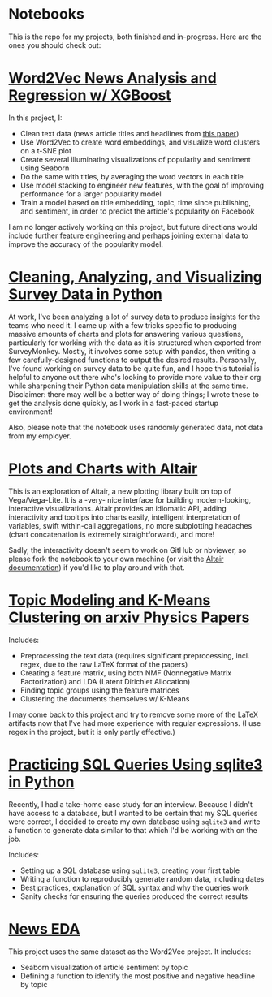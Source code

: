 # Notebooks
This is the repo for my projects, both finished and in-progress. Here are the ones you should check out:

# [Word2Vec News Analysis and Regression w/ XGBoost](https://nbviewer.jupyter.org/github/chambliss/Notebooks/blob/master/Word2Vec_News_Analysis.ipynb)

In this project, I:
* Clean text data (news article titles and headlines from [this paper](https://www.researchgate.net/publication/322652391_Multi-Source_Social_Feedback_of_Online_News_Feeds))
* Use Word2Vec to create word embeddings, and visualize word clusters on a t-SNE plot
* Create several illuminating visualizations of popularity and sentiment using Seaborn
* Do the same with titles, by averaging the word vectors in each title
* Use model stacking to engineer new features, with the goal of improving performance for a larger popularity model
* Train a model based on title embedding, topic, time since publishing, and sentiment, in order to predict the article's popularity on Facebook

I am no longer actively working on this project, but future directions would include further feature engineering and perhaps joining external data to improve the accuracy of the popularity model.

# [Cleaning, Analyzing, and Visualizing Survey Data in Python](https://nbviewer.jupyter.org/github/chambliss/Notebooks/blob/master/Survey%20Data%20Blog%20Post.ipynb)
At work, I've been analyzing a lot of survey data to produce insights for the teams who need it. I came up with a few tricks specific to producing massive amounts of charts and plots for answering various questions, particularly for working with the data as it is structured when exported from SurveyMonkey. Mostly, it involves some setup with pandas, then writing a few carefully-designed functions to output the desired results. Personally, I've found working on survey data to be quite fun, and I hope this tutorial is helpful to anyone out there who's looking to provide more value to their org while sharpening their Python data manipulation skills at the same time. Disclaimer: there may well be a better way of doing things; I wrote these to get the analysis done quickly, as I work in a fast-paced startup environment!

Also, please note that the notebook uses randomly generated data, not data from my employer.

# [Plots and Charts with Altair](https://nbviewer.jupyter.org/github/chambliss/Notebooks/blob/master/Plots%20and%20Charts%20with%20Altair.ipynb)
This is an exploration of Altair, a new plotting library built on top of Vega/Vega-Lite. It is a -very- nice interface for building modern-looking, interactive visualizations. Altair provides an idiomatic API, adding interactivity and tooltips into charts easily, intelligent interpretation of variables, swift within-call aggregations, no more subplotting headaches (chart concatenation is extremely straightforward), and more!  

Sadly, the interactivity doesn't seem to work on GitHub or nbviewer, so please fork the notebook to your own machine (or visit the [Altair documentation](https://altair-viz.github.io/gallery/index.html)) if you'd like to play around with that.

# [Topic Modeling and K-Means Clustering on arxiv Physics Papers](https://nbviewer.jupyter.org/github/chambliss/Notebooks/blob/master/Classification%20and%20Topic%20Modeling%20Practice.ipynb)

Includes:
* Preprocessing the text data (requires significant preprocessing, incl. regex, due to the raw LaTeX format of the papers)
* Creating a feature matrix, using both NMF (Nonnegative Matrix Factorization) and LDA (Latent Dirichlet Allocation)
* Finding topic groups using the feature matrices
* Clustering the documents themselves w/ K-Means

I may come back to this project and try to remove some more of the LaTeX artifacts now that I've had more experience with regular expressions. (I use regex in the project, but it is only partly effective.)

# [Practicing SQL Queries Using sqlite3 in Python](https://nbviewer.jupyter.org/github/chambliss/Notebooks/blob/master/Practicing%20SQL%20Queries%20using%20sqlite3.ipynb)

Recently, I had a take-home case study for an interview. Because I didn't have access to a database, but I wanted to be certain that my SQL queries were correct, I decided to create my own database using `sqlite3` and write a function to generate data similar to that which I'd be working with on the job. 

Includes:
* Setting up a SQL database using `sqlite3`, creating your first table
* Writing a function to reproducibly generate random data, including dates
* Best practices, explanation of SQL syntax and why the queries work
* Sanity checks for ensuring the queries produced the correct results

# [News EDA](https://nbviewer.jupyter.org/github/chambliss/Notebooks/blob/master/News_Analysis_EDA.ipynb)

This project uses the same dataset as the Word2Vec project. It includes:
* Seaborn visualization of article sentiment by topic
* Defining a function to identify the most positive and negative headline by topic

